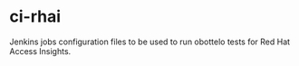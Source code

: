 ci-rhai
============

Jenkins jobs configuration files to be used to run obottelo tests for Red Hat Access Insights.
